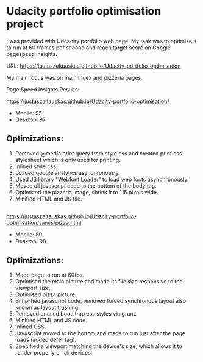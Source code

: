 # Udacity portfolio optimisation project

I was provided with Udcacity portfolio web page. My task was to optimize it to run at 60 frames per second and reach target score on Google pagespeed insights.

URL: https://justaszaltauskas.github.io/Udacity-portfolio-optimisation

My main focus was on main index and pizzeria pages.

Page Speed Insights Results: 

https://justaszaltauskas.github.io/Udacity-portfolio-optimisation/

+ Mobile: 95
+ Desktop: 97

## Optimizations:
1. Removed @media print query from style.css and created print.css stylesheet which is only used for printing.
2. Inlined style.css.
3. Loaded google analytics asynchronously.
4. Used JS library "Webfont Loader" to load web fonts asynchronously.
5. Moved all javascript code to the bottom of the body tag.
6. Optimized the pizzeria image, shrink it to 115 pixels wide.
7. Minified HTML and JS file.

##

https://justaszaltauskas.github.io/Udacity-portfolio-optimisation/views/pizza.html

+ Mobile: 89
+ Desktop: 98

## Optimizations:
1. Made page to run at 60fps.
2. Optimised the main picture and made its file size responsive to the viewport size.
3. Optimised pizza picture.
4. Simplified javascript code, removed forced synchronous layout also known as layout trashing.
5. Removed unused bootstrap css styles via grunt.
6. Minified HTML and JS code.
7. Inlined CSS.
8. Javascript moved to the bottom and made to run just after the page loads (added defer tag).
9. Specified a viewport matching the device's size, which allows it to render properly on all devices.

